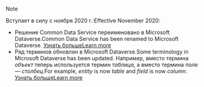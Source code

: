 > [!NOTE]
> <span data-ttu-id="0824e-101">Вступает в силу с ноября 2020 г.:</span><span class="sxs-lookup"><span data-stu-id="0824e-101">Effective November 2020:</span></span>
> - <span data-ttu-id="0824e-102">Решение Common Data Service переименовано в Microsoft Dataverse.</span><span class="sxs-lookup"><span data-stu-id="0824e-102">Common Data Service has been renamed to Microsoft Dataverse.</span></span> [<span data-ttu-id="0824e-103">Узнать больше</span><span class="sxs-lookup"><span data-stu-id="0824e-103">Learn more</span></span>](https://aka.ms/PAuAppBlog)
> - <span data-ttu-id="0824e-104">Ряд терминов обновлен в Microsoft Dataverse.</span><span class="sxs-lookup"><span data-stu-id="0824e-104">Some terminology in Microsoft Dataverse has been updated.</span></span> <span data-ttu-id="0824e-105">Например, вместо термина *объект* теперь используется термин *таблица*, а вместо термина *поле* — *столбец*.</span><span class="sxs-lookup"><span data-stu-id="0824e-105">For example, *entity* is now *table* and *field* is now *column*.</span></span> [<span data-ttu-id="0824e-106">Узнать больше</span><span class="sxs-lookup"><span data-stu-id="0824e-106">Learn more</span></span>](https://go.microsoft.com/fwlink/?linkid=2147247)